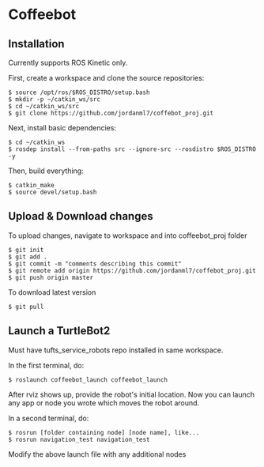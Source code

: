 # Coffeebot

## Installation

Currently supports ROS Kinetic only.

First, create a workspace and clone the source repositories:
```
$ source /opt/ros/$ROS_DISTRO/setup.bash
$ mkdir -p ~/catkin_ws/src
$ cd ~/catkin_ws/src
$ git clone https://github.com/jordanml7/coffebot_proj.git
```

Next, install basic dependencies:
```
$ cd ~/catkin_ws
$ rosdep install --from-paths src --ignore-src --rosdistro $ROS_DISTRO -y
```

Then, build everything:
```
$ catkin_make
$ source devel/setup.bash
```


## Upload & Download changes

To upload changes, navigate to workspace and into coffeebot_proj folder
```
$ git init
$ git add .
$ git commit -m "comments describing this commit"
$ git remote add origin https://github.com/jordanml7/coffebot_proj.git
$ git push origin master
```

To download latest version
```
$ git pull
```


## Launch a TurtleBot2

Must have tufts_service_robots repo installed in same workspace.

In the first terminal, do:

```
$ roslaunch coffeebot_launch coffeebot_launch
```

After rviz shows up, provide the robot's initial location. Now you can launch any app or node you wrote which moves the robot around.

In a second terminal, do:
```
$ rosrun [folder containing node] [node name], like...
$ rosrun navigation_test navigation_test
```

Modify the above launch file with any additional nodes


